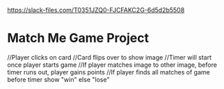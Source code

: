 https://slack-files.com/T0351JZQ0-FJCFAKC2G-6d5d2b5508 

# Match Me Game Project


//Player clicks on card
//Card flips over to show image
//Timer will start once player starts game
//If player matches image to other image, before timer runs out, player gains points
//If player finds all matches of game before timer
show "win"
else "lose"